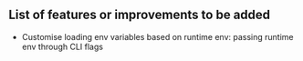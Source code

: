 ## List of features or improvements to be added

- Customise loading env variables based on runtime env: passing runtime env through CLI flags
